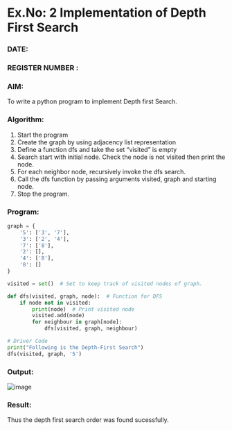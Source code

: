 # Ex.No: 2  Implementation of Depth First Search
### DATE:                                                                            
### REGISTER NUMBER : 
### AIM: 
To write a python program to implement Depth first Search. 
### Algorithm:
1. Start the program
2. Create the graph by using adjacency list representation
3. Define a function dfs and take the set “visited” is empty 
4. Search start with initial node. Check the node is not visited then print the node.
5. For each neighbor node, recursively invoke the dfs search.
6. Call the dfs function by passing arguments visited, graph and starting node.
7. Stop the program.
### Program:
```py
graph = {
    '5': ['3', '7'],
    '3': ['2', '4'],
    '7': ['8'],
    '2': [],
    '4': ['8'],
    '8': []
}

visited = set()  # Set to keep track of visited nodes of graph.

def dfs(visited, graph, node):  # Function for DFS
    if node not in visited:
        print(node)  # Print visited node
        visited.add(node)
        for neighbour in graph[node]:
            dfs(visited, graph, neighbour)

# Driver Code
print("Following is the Depth-First Search")
dfs(visited, graph, '5')
```









### Output:
![image](https://github.com/user-attachments/assets/6e724855-a0af-400b-9cb7-e9c7927b091b)


### Result:
Thus the depth first search order was found sucessfully.
